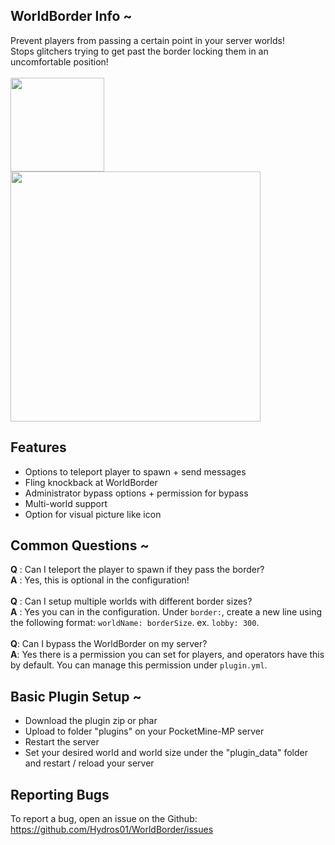 ## WorldBorder Info ~
Prevent players from passing a certain point in your server worlds!
<br>
Stops glitchers trying to get past the border locking them in an uncomfortable position!
<br>
<br>
<img src="assets/Border.png" width="150"><img src="assets/WorldBorder.png" width="400">

## Features
- Options to teleport player to spawn + send messages
- Fling knockback at WorldBorder
- Administrator bypass options + permission for bypass
- Multi-world support
- Option for visual picture like icon

## Common Questions ~
**Q** : Can I teleport the player to spawn if they pass the border?
<br>
**A** : Yes, this is optional in the configuration!
<br>
<br>
**Q** : Can I setup multiple worlds with different border sizes?
<br>
**A** : Yes you can in the configuration. Under `border:`, create a new line using the following format: `worldName: borderSize`. ex. `lobby: 300`.
<br>
<br>
**Q**: Can I bypass the WorldBorder on my server?
<br>
**A**: Yes there is a permission you can set for players, and operators have this by default. You can manage this permission under `plugin.yml`.

## Basic Plugin Setup ~
- Download the plugin zip or phar
- Upload to folder "plugins" on your PocketMine-MP server
- Restart the server
- Set your desired world and world size under the "plugin_data" folder and restart / reload your server

## Reporting Bugs
To report a bug, open an issue on the Github:
<br>
https://github.com/Hydros01/WorldBorder/issues
